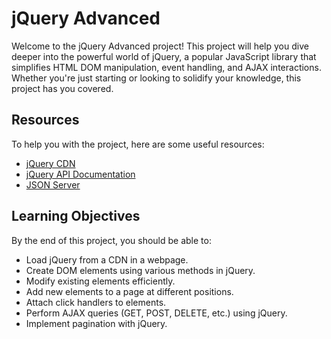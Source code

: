 # jQuery Advanced

Welcome to the jQuery Advanced project! This project will help you dive deeper into the powerful world of jQuery, a popular JavaScript library that simplifies HTML DOM manipulation, event handling, and AJAX interactions. Whether you're just starting or looking to solidify your knowledge, this project has you covered.

## Resources

To help you with the project, here are some useful resources:

- [jQuery CDN](https://code.jquery.com/)
- [jQuery API Documentation](https://api.jquery.com/)
- [JSON Server](https://github.com/typicode/json-server)

## Learning Objectives

By the end of this project, you should be able to:

- Load jQuery from a CDN in a webpage.
- Create DOM elements using various methods in jQuery.
- Modify existing elements efficiently.
- Add new elements to a page at different positions.
- Attach click handlers to elements.
- Perform AJAX queries (GET, POST, DELETE, etc.) using jQuery.
- Implement pagination with jQuery.
